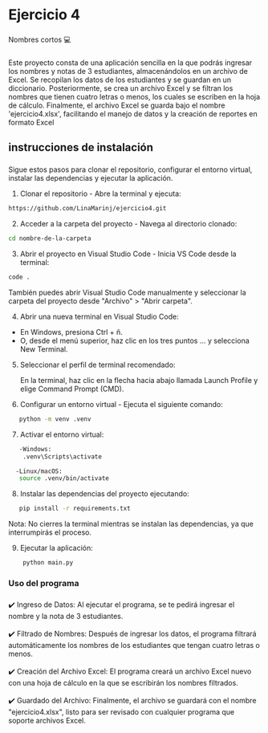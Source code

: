 <h1 align="left">Ejercicio 4</h1>

###

<p align="left">Nombres cortos 💻</p>

###

<p align="left">Este proyecto consta de una aplicación sencilla en la que podrás ingresar los nombres y notas de 3 estudiantes, almacenándolos en un archivo de Excel. Se recopilan los datos de los estudiantes y se guardan en un diccionario. Posteriormente, se crea un archivo Excel y se filtran los nombres que tienen cuatro letras o menos, los cuales se escriben en la hoja de cálculo. Finalmente, el archivo Excel se guarda bajo el nombre 'ejercicio4.xlsx', facilitando el manejo de datos y la creación de reportes en formato Excel</p>

###

<h2 align="left">instrucciones de instalación</h2>

###

<p align="left"></p>

###

Sigue estos pasos para clonar el repositorio, configurar el entorno virtual, instalar las dependencias y ejecutar la aplicación.

1. Clonar el repositorio - Abre la terminal y ejecuta:
``` bash
https://github.com/LinaMarinj/ejercicio4.git
```

2. Acceder a la carpeta del proyecto - Navega al directorio clonado:
``` bash
cd nombre-de-la-carpeta
```


3. Abrir el proyecto en Visual Studio Code - Inicia VS Code desde la terminal:
``` bash
code .
```
También puedes abrir Visual Studio Code manualmente y seleccionar la carpeta del proyecto desde "Archivo" > "Abrir carpeta".


4. Abrir una nueva terminal en Visual Studio Code:


  - En Windows, presiona Ctrl + ñ.
  - O, desde el menú superior, haz clic en los tres puntos ... y selecciona New Terminal.


5. Seleccionar el perfil de terminal recomendado:

   En la terminal, haz clic en la flecha hacia abajo llamada Launch Profile y elige Command Prompt (CMD).

6. Configurar un entorno virtual - Ejecuta el siguiente comando:
``` bash
   python -m venv .venv
```

7. Activar el entorno virtual:
``` bash
   -Windows:
    .venv\Scripts\activate

  -Linux/macOS:
   source .venv/bin/activate
```


8. Instalar las dependencias del proyecto ejecutando:

``` bash
   pip install -r requirements.txt
```
   
Nota: No cierres la terminal mientras se instalan las dependencias, ya que interrumpirás el proceso.

9. Ejecutar la aplicación:
``` bash
    python main.py
```


<h3 align="left">Uso del programa</h3>

###

<p align="left"></p>

###

<p align="left">✔️ Ingreso de Datos: Al ejecutar el programa, se te pedirá ingresar el nombre y la nota de 3 estudiantes. <br><br>✔️ Filtrado de Nombres: Después de ingresar los datos, el programa filtrará automáticamente los nombres de los estudiantes que tengan cuatro letras o menos.<br><br>✔️ Creación del Archivo Excel: El programa creará un archivo Excel nuevo con una hoja de cálculo en la que se escribirán los nombres filtrados.<br><br>✔️ Guardado del Archivo: Finalmente, el archivo se guardará con el nombre "ejercicio4.xlsx", listo para ser revisado con cualquier programa que soporte archivos Excel.</p>

###
